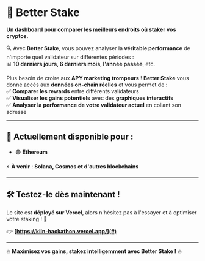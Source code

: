 # 🚀 Better Stake

**Un dashboard pour comparer les meilleurs endroits où staker vos cryptos.**  

🔍 Avec **Better Stake**, vous pouvez analyser la **véritable performance** de n'importe quel validateur sur différentes périodes :  
📊 **10 derniers jours, 6 derniers mois, l'année passée**, etc.  

Plus besoin de croire aux **APY marketing trompeurs** ! **Better Stake** vous donne accès aux **données on-chain réelles** et vous permet de :  
✅ **Comparer les rewards** entre différents validateurs  
✅ **Visualiser les gains potentiels** avec des **graphiques interactifs**  
✅ **Analyser la performance de votre validateur actuel** en collant son adresse  

---

## 🔗 Actuellement disponible pour :  
- 🟣 **Ethereum**  

⚡ **À venir** : **Solana, Cosmos et d'autres blockchains**  

---

## 🛠 Testez-le dès maintenant !  
Le site est **déployé sur Vercel**, alors n'hésitez pas à l'essayer et à optimiser votre staking ! 🚀  

👉 **[https://kiln-hackathon.vercel.app/](#)**

---

🔥 **Maximisez vos gains, stakez intelligemment avec Better Stake !** 🔥

